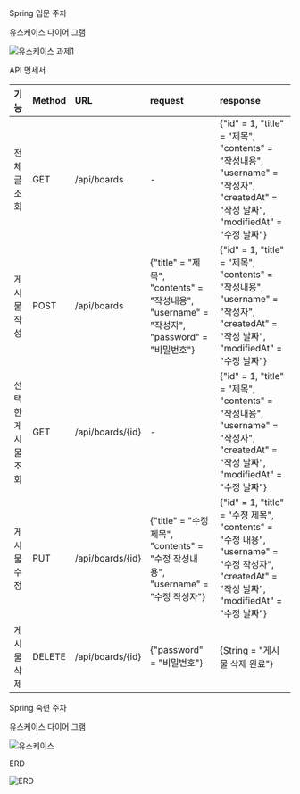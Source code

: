 Spring 입문 주차

유스케이스 다이어 그램

![유스케이스 과제1](https://user-images.githubusercontent.com/121671967/218910687-4e78dba7-8806-4f50-b700-86057e917ec7.png)

API 명세서

|기능|Method|URL|request|response|
|:---|:---|:---|:---|:---|
|전체 글 조회|GET|/api/boards|-|{"id" = 1, "title" = "제목", "contents" = "작성내용", "username" = "작성자", "createdAt" = "작성 날짜", "modifiedAt" = "수정 날짜"}|
|게시물 작성|POST|/api/boards|{"title" = "제목", "contents" = "작성내용", "username" = "작성자", "password" = "비밀번호"}|{"id" = 1, "title" = "제목", "contents" = "작성내용", "username" = "작성자", "createdAt" = "작성 날짜", "modifiedAt" = "수정 날짜"}|
|선택한 게시물 조회|GET|/api/boards/{id}|-|{"id" = 1, "title" = "제목", "contents" = "작성내용", "username" = "작성자", "createdAt" = "작성 날짜", "modifiedAt" = "수정 날짜"}|
|게시물 수정|PUT|/api/boards/{id}|{"title" = "수정 제목", "contents" = "수정 작성내용", "username" = "수정 작성자"}|{"id" = 1, "title" = "수정 제목", "contents" = "수정 내용", "username" = "수정 작성자", "createdAt" = "작성 날짜", "modifiedAt" = "수정 날짜"}|
|게시물 삭제|DELETE|/api/boards/{id}|{"password" = "비밀번호"}|{String = "게시물 삭제 완료"}|


Spring 숙련 주차

유스케이스 다이어 그램

![유스케이스](https://user-images.githubusercontent.com/121671967/218906591-34697b9b-1ea5-49b0-9835-75eab88874a4.png)


ERD

![ERD](https://user-images.githubusercontent.com/121671967/218906603-ddd543f6-b944-4e1c-8f6f-ecf091bcedd6.png)
